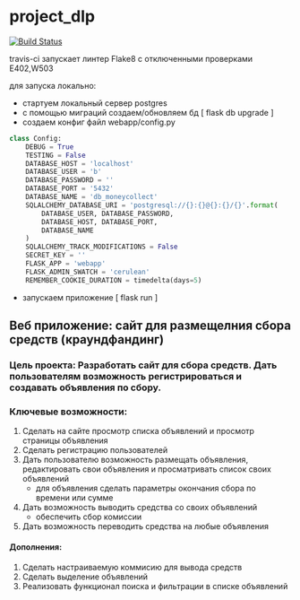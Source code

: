 # project_dlp

[![Build Status](https://app.travis-ci.com/kochetkov-i/project_dlp.svg?branch=main)](https://app.travis-ci.com/kochetkov-i/project_dlp)

travis-ci запускает линтер Flake8 с отключенными проверками E402,W503

для запуска локально:
- стартуем локальный сервер postgres
- с помощью миграций создаем/обновляем бд [ flask db upgrade ]
- создаем конфиг файл webapp/config.py 
```py
class Config:
    DEBUG = True
    TESTING = False
    DATABASE_HOST = 'localhost'
    DATABASE_USER = 'b'
    DATABASE_PASSWORD = ''
    DATABASE_PORT = '5432'
    DATABASE_NAME = 'db_moneycollect'
    SQLALCHEMY_DATABASE_URI = 'postgresql://{}:{}@{}:{}/{}'.format(
        DATABASE_USER, DATABASE_PASSWORD,
        DATABASE_HOST, DATABASE_PORT,
        DATABASE_NAME
    )
    SQLALCHEMY_TRACK_MODIFICATIONS = False
    SECRET_KEY = ''
    FLASK_APP = 'webapp'
    FLASK_ADMIN_SWATCH = 'cerulean'
    REMEMBER_COOKIE_DURATION = timedelta(days=5)
```
- запускаем приложение [ flask run ]

## Веб приложение: сайт для размещелния сбора средств (краундфандинг)
### Цель проекта: Разработать сайт для сбора средств. Дать пользователям возможность регистрироваться и создавать объявления по сбору.

### Ключевые возможности:
1. Сделать на сайте просмотр списка объявлений и просмотр страницы объявления
2. Сделать регистрацию пользователей
3. Дать пользователю возможность размещать объявления, редактировать свои объявления и просматривать список своих объявлений
    * для объявления сделать параметры окончания сбора по времени или сумме
5. Дать возможность выводить средства со своих объявлений
    * обеспечить сбор комиссии
7. Дать возможность переводить средства на любые объявления

#### Дополнения: 
1. Сделать настраиваемую коммисию для вывода средств
2. Сделать выделение объявлений
3. Реализовать функционал поиска и фильтрации в списке объявлений
